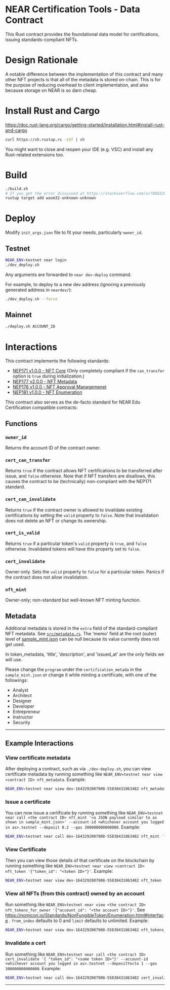 # NEAR Certification Tools - Data Contract

This Rust contract provides the foundational data model for certifications, issuing standards-compliant NFTs.

# Design Rationale

A notable difference between the implementation of this contract and many other NFT projects is that all of the metadata
is stored on-chain. This is for the purpose of reducing overhead to client implementation, and also because storage on
NEAR is so darn cheap.

# Install Rust and Cargo

https://doc.rust-lang.org/cargo/getting-started/installation.html#install-rust-and-cargo

```bash
curl https://sh.rustup.rs -sSf | sh
```

You might want to close and reopen your IDE (e.g. VSC) and install any Rust-related extensions too.

# Build

```bash
./build.sh
# If you get the error discussed at https://stackoverflow.com/a/70883283/470749, try first running:
rustup target add wasm32-unknown-unknown
```

# Deploy

Modify `init_args.json` file to fit your needs, particularly `owner_id`.

## Testnet

```bash
NEAR_ENV=testnet near login
./dev_deploy.sh
```

Any arguments are forwarded to `near dev-deploy` command.

For example, to deploy to a new dev address (ignoring a previously generated address in `neardev/`):

```bash
./dev_deploy.sh --force
```

## Mainnet

```bash
./deploy.sh ACCOUNT_ID
```

# Interactions

This contract implements the following standards:

- [NEP171 v1.0.0 - NFT Core](https://github.com/near/NEPs/blob/master/specs/Standards/NonFungibleToken/Core.md) (Only
  completely compliant if the `can_transfer` option is `true` during initialization.)
- [NEP177 v2.0.0 - NFT Metadata](https://github.com/near/NEPs/blob/master/specs/Standards/NonFungibleToken/Metadata.md)
- [NEP178 v1.0.0 - NFT Approval Managemenet](https://github.com/near/NEPs/blob/master/specs/Standards/NonFungibleToken/ApprovalManagement.md)
- [NEP181 v1.0.0 - NFT Enumeration](https://github.com/near/NEPs/blob/master/specs/Standards/NonFungibleToken/Enumeration.md)

This contract also serves as the de-facto standard for NEAR Edu Certification compatible contracts:

## Functions

### `owner_id`

Returns the account ID of the contract owner.

### `cert_can_transfer`

Returns `true` if the contract allows NFT certifications to be transferred after issue, and `false` otherwise. Note that
if NFT transfers are disallows, this causes the contract to be (technically) non-compliant with the NEP171 standard.

### `cert_can_invalidate`

Returns `true` if the contract owner is allowed to invalidate existing certifications by setting the `valid` property
to `false`. Note that invalidation does not delete an NFT or change its ownership.

### `cert_is_valid`

Returns `true` if a particular token's `valid` property is `true`, and `false` otherwise. Invalidated tokens will have
this property set to `false`.

### `cert_invalidate`

Owner-only. Sets the `valid` property to `false` for a particular token. Panics if the contract does not allow
invalidation.

### `nft_mint`

Owner-only; non-standard but well-known NFT minting function.

## Metadata

Additional metadata is stored in the `extra` field of the standard-compliant NFT metadata.
See [`src/metadata.rs`](src/metadata.rs).
The 'memo' field at the root (outer) level of [sample_mint.json](sample_mint.json) can be null because its value currently does not get used.

In token_metadata, 'title', 'description', and 'issued_at' are the only fields we will use.

Please change the `program` under the `certification_metada` in the `sample_mint.json` or change it while minting a certificate, with one of the followings:

- Analyst
- Architect
- Designer
- Developer
- Entrepreneur
- Instructor
- Security

---

## Example Interactions

### View certificate metadata

After deploying a contract, such as via `./dev-deploy.sh`, you can view certificate metadata by running something like `NEAR_ENV=testnet near view <contract ID> nft_metadata`. Example:

```bash
NEAR_ENV=testnet near view dev-1643292007908-55838431863482 nft_metadata
```

### Issue a certificate

You can now issue a certificate by running something like `NEAR_ENV=testnet near call <the contract ID> nft_mint '<a JSON payload similar to as shown in sample_mint.json>' --account-id <whichever account you logged in as>.testnet --deposit 0.2 --gas 300000000000000`. Example:

```bash
NEAR_ENV=testnet near call dev-1643292007908-55838431863482 nft_mint '{  "token_id": "103216412112497cb6c193152a27c49a",  "receiver_account_id": "hatchet.testnet",  "token_metadata": {    "title": "Certified White Hat Hacker",    "description": "This certifies that the recipient has fulfilled Organization, Inc.s requirements as a white hat hacker.",    "media": null,    "media_hash": null,    "copies": 1,    "issued_at": "2021-11-28 13:00",    "expires_at": null,    "starts_at": null,    "updated_at": null,    "extra": null,    "reference": null,    "reference_hash": null  },  "certification_metadata": {    "authority_id": "john_instructor.near",    "authority_name": "John Instructor",    "program": "Developer",    "program_name": "White hat hacking with transferable certification",    "program_link": "https://near.university",    "program_start_date": null,    "program_end_date": null,    "original_recipient_id": "hatchet.testnet",    "original_recipient_name": "Original Recipient",    "valid": true,    "memo": null  },  "memo": null}' --account-id ryancwalsh.testnet --deposit 0.2 --gas 300000000000000
```

### View Certificate

Then you can view those details of that certificate on the blockchain by running something like `NEAR_ENV=testnet near view <contract ID> nft_token '{"token_id": "<token ID>"}'`. Example:

```bash
NEAR_ENV=testnet near view dev-1643292007908-55838431863482 nft_token '{"token_id": "103216412112497cb6c193152a27c49a"}'
```

### View all NFTs (from this contract) owned by an account

Run something like `NEAR_ENV=testnet near view <the contract ID> nft_tokens_for_owner '{"account_id": "<the account ID>"}'`. See https://nomicon.io/Standards/NonFungibleToken/Enumeration.html#interface . `from_index` defaults to 0 and `limit` defaults to unlimited. Example:

```bash
NEAR_ENV=testnet near view dev-1643292007908-55838431863482 nft_tokens_for_owner '{"account_id": "hatchet.testnet"}'
```

### Invalidate a cert

Run something like `NEAR_ENV=testnet near call <the contract ID> cert_invalidate '{ "token_id": "<some token ID>"}' --account-id <whichever account you logged in as>.testnet --depositYocto 1 --gas 300000000000000`. Example:

```bash
NEAR_ENV=testnet near call dev-1643292007908-55838431863482 cert_invalidate '{ "token_id": "303216412112497cb6c193152a27c49c"}' --account-id ryancwalsh.testnet --depositYocto 1 --gas 300000000000000
```

---

